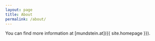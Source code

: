 ```yaml
---
layout: page
title: About
permalink: /about/
---
```


You can find more information at [mundstein.at]({{ site.homepage }}).
